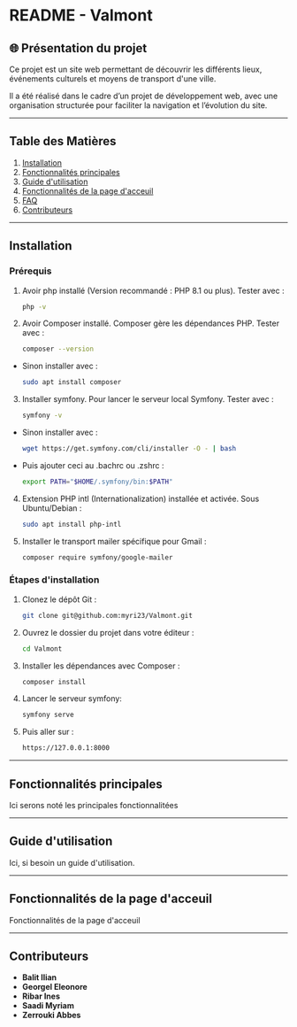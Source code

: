 # README - Valmont

## 🌐 Présentation du projet

Ce projet est un site web permettant de découvrir les différents lieux, événements culturels et moyens de transport d'une ville. 

Il a été réalisé dans le cadre d’un projet de développement web, avec une organisation structurée pour faciliter la navigation et l’évolution du site.

---

## Table des Matières

1. [Installation](#installation)
2. [Fonctionnalités principales](#fonctionnalités-principales)
3. [Guide d'utilisation](#guide-dutilisation)
4. [Fonctionnalités de la page d'acceuil](#fonctionnalités-de-la-page-dacceuil)
5. [FAQ](#faq)
6. [Contributeurs](#contributeurs)

---

## Installation
### Prérequis
1. Avoir php installé (Version recommandé : PHP 8.1 ou plus). Tester avec :
    ```bash
    php -v
    ```
2. Avoir Composer installé. Composer gère les dépendances PHP. Tester avec :
    ```bash
    composer --version
    ```
- Sinon installer avec :
    ```bash
    sudo apt install composer
    ```
3. Installer symfony. Pour lancer le serveur local Symfony. Tester avec :
    ```bash
    symfony -v
    ```
- Sinon installer avec :
    ```bash
    wget https://get.symfony.com/cli/installer -O - | bash
    ```
- Puis ajouter ceci au .bachrc ou .zshrc :
    ```bash
    export PATH="$HOME/.symfony/bin:$PATH"
    ```    
4. Extension PHP intl (Internationalization) installée et activée. Sous Ubuntu/Debian :
    ```bash
    sudo apt install php-intl
    ```    
5. Installer le transport mailer spécifique pour Gmail :
    ```bash
    composer require symfony/google-mailer
    ```

### Étapes d'installation
1. Clonez le dépôt Git :
    ```bash
    git clone git@github.com:myri23/Valmont.git
    ```
2. Ouvrez le dossier du projet dans votre éditeur :
    ```bash
    cd Valmont
    ```
3. Installer les dépendances avec Composer :
   ```bash
   composer install
   ```
4. Lancer le serveur symfony:
   ```bash
   symfony serve
   ```
5. Puis aller sur : 
    ```bash
    https://127.0.0.1:8000
    ```

---

## Fonctionnalités principales

Ici serons noté les principales fonctionnalitées

---

## Guide d'utilisation

Ici, si besoin un guide d'utilisation.

---

## Fonctionnalités de la page d'acceuil

Fonctionnalités de la page d'acceuil

---


## Contributeurs
- **Balit Ilian**
- **Georgel Eleonore**
- **Ribar Ines**
- **Saadi Myriam**
- **Zerrouki Abbes**
